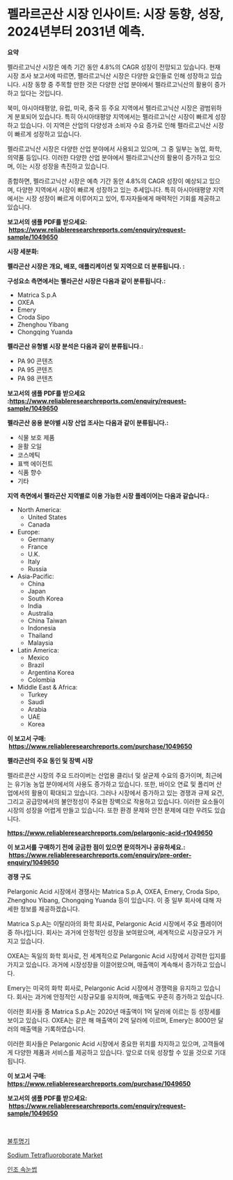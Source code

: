 <p><h1>펠라르곤산 시장 인사이트: 시장 동향, 성장, 2024년부터 2031년 예측.</h1></p><p><strong>요약</strong></p>
<p><p>펠라르고닉산 시장은 예측 기간 동안 4.8%의 CAGR 성장이 전망되고 있습니다. 현재 시장 조사 보고서에 따르면, 펠라르고닉산 시장은 다양한 요인들로 인해 성장하고 있습니다. 시장 동향 중 주목할 만한 것은 다양한 산업 분야에서 펠라르고닉산의 활용이 증가하고 있다는 것입니다.</p><p>북미, 아시아태평양, 유럽, 미국, 중국 등 주요 지역에서 펠라르고닉산 시장은 광범위하게 분포되어 있습니다. 특히 아시아태평양 지역에서는 펠라르고닉산 시장이 빠르게 성장하고 있습니다. 이 지역은 산업의 다양성과 소비자 수요 증가로 인해 펠라르고닉산 시장이 빠르게 성장하고 있습니다.</p><p>펠라르고닉산 시장은 다양한 산업 분야에서 사용되고 있으며, 그 중 일부는 농업, 화학, 의약품 등입니다. 이러한 다양한 산업 분야에서 펠라르고닉산의 활용이 증가하고 있으며, 이는 시장 성장을 촉진하고 있습니다.</p><p>종합하면, 펠라르고닉산 시장은 예측 기간 동안 4.8%의 CAGR 성장이 예상되고 있으며, 다양한 지역에서 시장이 빠르게 성장하고 있는 추세입니다. 특히 아시아태평양 지역에서는 시장 성장이 빠르게 이루어지고 있어, 투자자들에게 매력적인 기회를 제공하고 있습니다.</p></p>
<p><strong>보고서의 샘플 PDF를 받으세요: &nbsp;<a href="https://www.reliableresearchreports.com/enquiry/request-sample/1049650">https://www.reliableresearchreports.com/enquiry/request-sample/1049650</a></strong></p>
<p><strong>시장 세분화:</strong></p>
<p><strong> 펠라곤산 시장은 개요, 배포, 애플리케이션 및 지역으로 더 분류됩니다. :</strong></p>
<p><strong>구성요소 측면에서는 펠라곤산 시장은 다음과 같이 분류됩니다.:</strong></p>
<p><ul><li>Matrica S.p.A</li><li>OXEA</li><li>Emery</li><li>Croda Sipo</li><li>Zhenghou Yibang</li><li>Chongqing Yuanda</li></ul></p>
<p><strong> 펠라곤산 유형별 시장 분석은 다음과 같이 분류됩니다.:</strong></p>
<p><ul><li>PA 90 콘텐츠</li><li>PA 95 콘텐츠</li><li>PA 98 콘텐츠</li></ul></p>
<p><strong>보고서의 샘플 PDF를 받으세요 :<a href="https://www.reliableresearchreports.com/enquiry/request-sample/1049650">https://www.reliableresearchreports.com/enquiry/request-sample/1049650</a></strong></p>
<p><strong> 펠라곤산 응용 분야별 시장 산업 조사는 다음과 같이 분류됩니다.:</strong></p>
<p><ul><li>식물 보호 제품</li><li>윤활 오일</li><li>코스메틱</li><li>표백 에이전트</li><li>식품 향수</li><li>기타</li></ul></p>
<p><strong>지역 측면에서 펠라곤산 지역별로 이용 가능한 시장 플레이어는 다음과 같습니다.:</strong></p>
<p><ul>
    <li>
        North America:
        <ul>
            <li>United States</li>
            <li>Canada</li>
        </ul>
    </li>
    <li>
        Europe:
        <ul>
            <li>Germany</li>
            <li>France</li>
            <li>U.K.</li>
            <li>Italy</li>
            <li>Russia</li>
        </ul>
    </li>
    <li>
        Asia-Pacific:
        <ul>
            <li>China</li>
            <li>Japan</li>
            <li>South Korea</li>
            <li>India</li>
            <li>Australia</li>
            <li>China Taiwan</li>
            <li>Indonesia</li>
            <li>Thailand</li>
            <li>Malaysia</li>
        </ul>
    </li>
    <li>
        Latin America:
        <ul>
            <li>Mexico</li>
            <li>Brazil</li>
            <li>Argentina Korea</li>
            <li>Colombia</li>
        </ul>
    </li>
    <li>
        Middle East & Africa:
        <ul>
            <li>Turkey</li>
            <li>Saudi</li>
            <li>Arabia</li>
            <li>UAE</li>
            <li>Korea</li>
        </ul>
    </li>
    </ul></p>
<p><strong>이 보고서 구매: &nbsp;<a href="https://www.reliableresearchreports.com/purchase/1049650">https://www.reliableresearchreports.com/purchase/1049650</a></strong></p>
<p><strong>펠라곤산의 주요 동인 및 장벽 시장</strong></p>
<p><p>펠라르콘산 시장의 주요 드라이버는 산업용 클리너 및 살균제 수요의 증가이며, 최근에는 유기농 농업 분야에서의 사용도 증가하고 있습니다. 또한, 바이오 연료 및 폴리머 산업에서의 활용이 확대되고 있습니다. 그러나 시장에서 증가하고 있는 경쟁과 규제 요건, 그리고 공급망에서의 불안정성이 주요한 장벽으로 작용하고 있습니다. 이러한 요소들이 시장의 성장을 어렵게 만들고 있습니다. 또한 환경 문제와 안전 문제에 대한 우려도 있습니다.</p></p>
<p><strong><a href="https://www.reliableresearchreports.com/pelargonic-acid-r1049650">https://www.reliableresearchreports.com/pelargonic-acid-r1049650</a></strong></p>
<p><strong>이 보고서를 구매하기 전에 궁금한 점이 있으면 문의하거나 공유하세요.: &nbsp;<a href="https://www.reliableresearchreports.com/enquiry/pre-order-enquiry/1049650">https://www.reliableresearchreports.com/enquiry/pre-order-enquiry/1049650</a></strong></p>
<p><strong>경쟁 구도</strong></p>
<p><p>Pelargonic Acid 시장에서 경쟁사는 Matrica S.p.A, OXEA, Emery, Croda Sipo, Zhenghou Yibang, Chongqing Yuanda 등이 있습니다. 이 중 일부 회사에 대해 자세한 정보를 제공하겠습니다.</p><p>Matrica S.p.A는 이탈리아의 화학 회사로, Pelargonic Acid 시장에서 주요 플레이어 중 하나입니다. 회사는 과거에 안정적인 성장을 보여왔으며, 세계적으로 시장규모가 커지고 있습니다.</p><p>OXEA는 독일의 화학 회사로, 전 세계적으로 Pelargonic Acid 시장에서 강력한 입지를 가지고 있습니다. 과거에 시장성장을 이끌어왔으며, 매출액이 계속해서 증가하고 있습니다.</p><p>Emery는 미국의 화학 회사로, Pelargonic Acid 시장에서 경쟁력을 유지하고 있습니다. 회사는 과거에 안정적인 시장규모를 유지하며, 매출액도 꾸준히 증가하고 있습니다.</p><p>이러한 회사들 중 Matrica S.p.A는 2020년 매출액이 1억 달러에 이르는 등 성장세를 보이고 있습니다. OXEA는 같은 해 매출액이 2억 달러에 이르며, Emery는 8000만 달러의 매출액을 기록하였습니다.</p><p>이러한 회사들은 Pelargonic Acid 시장에서 중요한 위치를 차지하고 있으며, 고객들에게 다양한 제품과 서비스를 제공하고 있습니다. 앞으로 더욱 성장할 수 있을 것으로 기대됩니다.</p></p>
<p><strong>이 보고서 구매: &nbsp; <a href="https://www.reliableresearchreports.com/purchase/1049650">https://www.reliableresearchreports.com/purchase/1049650</a></strong></p>
<p><strong>보고서의 샘플 PDF를 받으세요: &nbsp;<a href="https://www.reliableresearchreports.com/enquiry/request-sample/1049650">https://www.reliableresearchreports.com/enquiry/request-sample/1049650</a></strong><strong></strong></p>
<p>&nbsp;</p>
<p><p><a href="https://github.com/vseigx30c9a1j/Market-Research-Report-List-1/blob/main/731529417244.md">불투명기</a></p><p><a href="https://five-trouble-98a.notion.site/Sodium-Tetrafluoroborate-Market-A-Comprehensive-Report-of-its-Market-Share-Growth-Trends-2024-2-233fc40d5e6a454ebb2f8c89017a2b9f">Sodium Tetrafluoroborate Market</a></p><p><a href="https://github.com/WilburKihn5676/Market-Research-Report-List-1/blob/main/376694817245.md">인조 속눈썹</a></p></p>
